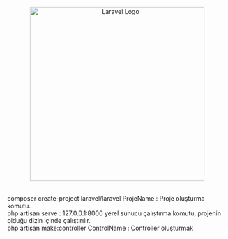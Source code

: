 <p align="center"><a href="https://laravel.com" target="_blank"><img src="https://raw.githubusercontent.com/laravel/art/master/logo-lockup/5%20SVG/2%20CMYK/1%20Full%20Color/laravel-logolockup-cmyk-red.svg" width="400" alt="Laravel Logo"></a></p>
<br>
composer create-project  laravel/laravel ProjeName : Proje oluşturma komutu.
<br>
php artisan serve : 127.0.0.1:8000 yerel sunucu çalıştırma komutu, projenin olduğu dizin içinde çalıştırılır.
<br>
php artisan make:controller ControlName : Controller oluşturmak 


